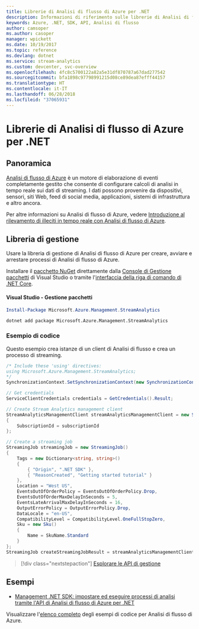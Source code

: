 ```yaml
---
title: Librerie di Analisi di flusso di Azure per .NET
description: Informazioni di riferimento sulle librerie di Analisi di flusso di Azure per .NET
keywords: Azure, .NET, SDK, API, Analisi di flusso
author: camsoper
ms.author: casoper
manager: wpickett
ms.date: 10/19/2017
ms.topic: reference
ms.devlang: dotnet
ms.service: stream-analytics
ms.custom: devcenter, svc-overview
ms.openlocfilehash: 4fc8c5700122a82a5e31df870787a67dad277542
ms.sourcegitcommit: bfa1898c97798991215d08ce89dea87efff44157
ms.translationtype: HT
ms.contentlocale: it-IT
ms.lasthandoff: 06/28/2018
ms.locfileid: "37065931"
---
```

# <a name="azure-stream-analytics-libraries-for-net"></a>Librerie di Analisi di flusso di Azure per .NET

## <a name="overview"></a>Panoramica

[Analisi di flusso di Azure](/azure/stream-analytics/stream-analytics-introduction) è un motore di elaborazione di eventi completamente gestito che consente di configurare calcoli di analisi in tempo reale sui dati di streaming. I dati possono provenire da dispositivi, sensori, siti Web, feed di social media, applicazioni, sistemi di infrastruttura e altro ancora. 

Per altre informazioni su Analisi di flusso di Azure, vedere [Introduzione al rilevamento di illeciti in tempo reale con Analisi di flusso di Azure](/azure/stream-analytics/stream-analytics-real-time-fraud-detection).


## <a name="management-library"></a>Libreria di gestione

Usare la libreria di gestione di Analisi di flusso di Azure per creare, avviare e arrestare processi di Analisi di flusso di Azure.

Installare il [pacchetto NuGet](https://www.nuget.org/packages/Microsoft.Azure.Management.StreamAnalytics) direttamente dalla [Console di Gestione pacchetti][PackageManager] di Visual Studio o tramite l'[interfaccia della riga di comando di .NET Core][DotNetCLI].

#### <a name="visual-studio-package-manager"></a>Visual Studio - Gestione pacchetti

```powershell
Install-Package Microsoft.Azure.Management.StreamAnalytics
```

```bash
dotnet add package Microsoft.Azure.Management.StreamAnalytics
```

### <a name="code-example"></a>Esempio di codice

Questo esempio crea istanze di un client di Analisi di flusso e crea un processo di streaming.

```csharp
/* Include these 'using' directives:
using Microsoft.Azure.Management.StreamAnalytics;
*/
SynchronizationContext.SetSynchronizationContext(new SynchronizationContext());

// Get credentials
ServiceClientCredentials credentials = GetCredentials().Result;

// Create Stream Analytics management client
StreamAnalyticsManagementClient streamAnalyticsManagementClient = new StreamAnalyticsManagementClient(credentials)
{
    SubscriptionId = subscriptionId
};

// Create a streaming job
StreamingJob streamingJob = new StreamingJob()
{
    Tags = new Dictionary<string, string>()
    {
        { "Origin", ".NET SDK" },
        { "ReasonCreated", "Getting started tutorial" }
    },
    Location = "West US",
    EventsOutOfOrderPolicy = EventsOutOfOrderPolicy.Drop,
    EventsOutOfOrderMaxDelayInSeconds = 5,
    EventsLateArrivalMaxDelayInSeconds = 16,
    OutputErrorPolicy = OutputErrorPolicy.Drop,
    DataLocale = "en-US",
    CompatibilityLevel = CompatibilityLevel.OneFullStopZero,
    Sku = new Sku()
    {
        Name = SkuName.Standard
    }
};
StreamingJob createStreamingJobResult = streamAnalyticsManagementClient.StreamingJobs.CreateOrReplace(streamingJob, resourceGroupName, streamingJobName);
```

> [!div class="nextstepaction"]
> [Esplorare le API di gestione](/dotnet/api/overview/azure/streamanalytics/management)


## <a name="samples"></a>Esempi

- [Management .NET SDK: impostare ed eseguire processi di analisi tramite l'API di Analisi di flusso di Azure per .NET](/azure/stream-analytics/stream-analytics-dotnet-management-sdk)

Visualizzare l'[elenco completo](https://azure.microsoft.com/resources/samples/?platform=dotnet&service=stream-analytics) degli esempi di codice per Analisi di flusso di Azure.

[PackageManager]: https://docs.microsoft.com/nuget/tools/package-manager-console
[DotNetCLI]: https://docs.microsoft.com/dotnet/core/tools/dotnet-add-package

